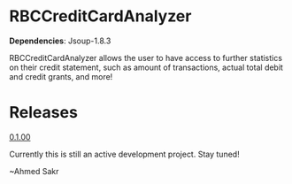 RBCCreditCardAnalyzer
=====
**Dependencies**: Jsoup-1.8.3

RBCCreditCardAnalyzer allows the user to have access to further statistics on their credit statement, such as amount of transactions, actual total debit and credit grants, and more!

Releases
=====

[0.1.00](https://github.com/ahmedsakr/RBCCreditCardAnalyzer/releases/tag/0.1.00)

Currently this is still an active development project. Stay tuned!

~Ahmed Sakr